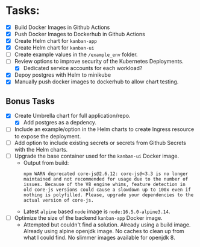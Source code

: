 # Tasks:
- [x] Build Docker Images in Github Actions
- [x] Push Docker Images to Dockerhub in Github Actions
- [x] Create Helm chart for `kanban-app`
- [x] Create Helm chart for `kanban-ui`
- [ ] Create example values in the `/example_env` folder.
- [ ] Review options to improve security of the Kubernetes Deployments.
  - [x] Dedicated service accounts for each workload?
- [x] Depoy postgres with Helm to minikube
- [x] Manually push docker images to dockerhub to allow chart testing.
## Bonus Tasks
- [x] Create Umbrella chart for full application/repo.
  - [x] Add postgres as a depdency.
- [ ] Include an example/option in the Helm charts to create Ingress resource to expose the deployment.
- [ ] Add option to include existing secrets or secrets from Github Secrets with the Helm charts.
- [ ] Upgrade the base container used for the `kanban-ui` Docker image.
  - Output from build:
    ```
    npm WARN deprecated core-js@2.6.12: core-js@<3.3 is no longer maintained and not recommended for usage due to the number of issues. Because of the V8 engine whims, feature detection in old core-js versions could cause a slowdown up to 100x even if nothing is polyfilled. Please, upgrade your dependencies to the actual version of core-js.
    ```
  - Latest `alpine` based `node` image is `node:16.5.0-alpine3.14`.
- [ ] Optimize the size of the backend `kanban-app` Docker image.
  - Attempted but couldn't find a solution. Already using a build image. Already using alpine openjdk image. No caches to clean up from what I could find. No slimmer images available for openjdk 8.
